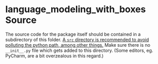 # language_modeling_with_boxes Source
The source code for the package itself should be contained in a subdirectory of this folder. [A `src` directory is recommended to avoid polluting the python path, among other things.](https://blog.ionelmc.ro/2014/05/25/python-packaging/) Make sure there is no `__init__.py` file which gets added to this directory. (Some editors, eg. PyCharm, are a bit overzealous in this regard.)
